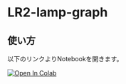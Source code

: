 # LR2-lamp-graph

## 使い方

以下のリンクよりNotebookを開きます。

[![Open In Colab](https://colab.research.google.com/assets/colab-badge.svg)](https://colab.research.google.com/github/ladymade-star/LR2-lamp-graph/blob/master/main.ipynb)

